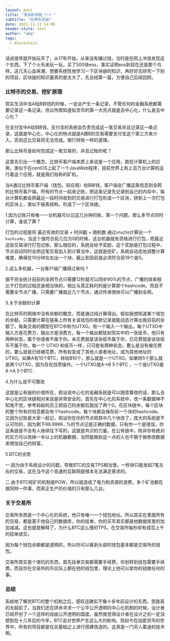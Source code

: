 ```yaml
---
layout: post
title: "浅谈区块链（一）"
subtitle: "比特币总结"
date: 2021-11-11 14:00
header-style: text
author: "wbq"
tags: 
  - Blockchain
---
```



话说很早就开始玩币了，从17年开始，从来没有赚过钱，当时是在网上冲浪发现这个东西，下了个火币来玩一玩，买了500块eos，事实证明eos到现在还是那个鸟样。这几天心血来潮，想要系统性地学习一下区块链的知识，再好好去研究一下别的项目，区块链的知识量真的是太大了，先总结第一篇，方便自己后续回顾。



### 比特币的交易、挖矿原理

现实生活中当A给B转钱的时候，一定会产生一条记录，不管任何的金融系统都需要记录这一条记录。但众所周知虚拟货币的第一大亮点就是去中心化，什么是去中心化？

在支付宝中A给B转钱，支付宝的系统会负责完成这一笔交易并且记录这一条记录，这就是中心化，中心化的特点就是A跟B的交易需要支付宝这个第三方来介入，否则这比交易将无法完成。银行转账一样的道理。

那么比特币是如何完成这一笔交易的，并且记账的呢？

这里先引出一个概念，比特币客户端本质上来说是一个应用，跑在计算机上的应用，类似于在centOS上起了一个JavaWeb程序，目前世界上有上百万台计算机运行着这个应用，就是我们俗称的矿机。

当A通过比特币客户端（钱包，轻应用）给B转钱，客户端会广播这条信息到全网的比特币客户端，所有的节点一起来记账，把这条记录先记录到自己的内存中，每台计算机都会把最近一段时间收到的交易进行打包形成一个区块，拼到上一次打包的区块上，类似于链表结构，形成了一个区块链。

1.因为记账只有唯一一台机器可以记这几分钟的账，第一个问题，那么多节点同时计算，谁说了算？

打包的过程是将 最近有效的交易 + 时间戳 + 随机数 通过`sha256`计算出一个`hashcode`，当这个值符合前几位为0的时候，这台机器就有资格进行打包，把最近这些交易进行打包记账，那么相应的，系统会给予奖励，这个奖励是打包过程中，节点自动同时会把这笔交易加入到计算当中，这就是挖矿。系统会动态地调整计算难度，确保在10分钟左右出一个块，截止到目前是必须符合前19个是0。

2.这么多机器，一台客户端广播得过来吗？

据不完全统计目前的全网节点只需要12秒就可以同步90%的节点，广播的效率相比于打包的过程还是相当快的，相比与真正耗时的是计算那个hashcode。而且不需要全节点广播，只需要广播就近几个节点，通过传递很快可以广播到全网。

3.关于余额的计算

在比特币的网络中没有余额的概念，而是通过纯计算得出。假如我想知道某个钱包的余额，只需要计算在链条上所有关该钱包的收款记录就能动态计算出我目前的余额了。每条交易的模型在BTC中称为UTXO。有一个输入一个输出。每个UTXO中输入方是花费方，输出方是消费方，每一个输出都犹如现实中的一张纸币，他只有两种状态，属于你或者不属于你。未花费就是该张纸币属于你，已花费就是该张纸币不属于你。每一个 UTXO 和纸币一样，只可能有两种状态，要么是没有被花费的，要么就是已经被花费，所有权变成了其他人或者地址，成为其他地址的 UTXO。如果A有10个BTC，转给B10个，那么就是一个UTXO。如果转5个那么就是两个UTXO，因为存在找零操作。一个UTXO是A->B 5个BTC ，一个是UTXO是A->A 5个BTC .

4.为什么说不可篡改

这就是公有链的价值所在，假设说中心化的金融系统是可以随意篡改的话，那么去中心化的区块链相对来说是非常安全的。首先在中心化的系统中，改一条数据神不知鬼不觉，参考蚂蚁的员工把自己的余额后面加了两个0。在区块链中，每个区块的整个所有的信息都会有个hashcode。每个块都会保存前一个块的hashcode。又因为记账是大家一起记，假设你在你的节点把其中几个块改了，庞大的系统是不认可你的，因为剩下99.9999...%的节点记是正确的数据，只有你一个是错误，你这条链是不会有人继续往下写的，这就是共识的力量。在公有链中，除非你有绝对的实力可以改掉一半以上的机器数据，当然能做到这一点的人也不屑于做修改数据来增加自己的财富。

5.BTC的劣势

一.因为由于系统设计的问题，导致BTC的交易TPS相当慢，一秒钟只能发起7笔左右的交易，这在当今这个高速的互联网是根本无法满足需求的。

二.由于BTC挖矿的机制是POW，所以就造成了电力和资源的浪费，多个矿池都在做同样一件事，而真正生产的价值的只有那么几台。





### 关于交易所

交易所本质是一个中心化的系统，他只有唯一一个钱包地址。所以其实在里面所有的交易，都是基于他自己的数据库，你的挂单，你的买币其实都是他数据库里的加加减减。这也就是解释了，为什么BTC这么慢的TPS，在交易所每秒却有成百上千的挂单成交。

因为每个钱包余额都是透明的，所以你可以看到头部的钱包基本都是交易所的钱包。

交易所其实是个很坑的东西，首先挂单交易都需要手续费，你划转到钱包需要手续费。而且你在交易所的币实际上都在他的钱包里，理论上他可以拿你的钱做任何的事。





### 总结

系统地了解完BTC的整个机制之后，感叹这确实不像十多年前设计的东西，思路真的太超前了，当我们还在拼命寻求一个公平公开透明的中心化机制的时候，设计者已经开创了一个这样的自由公开透明的国度。虽然我觉得设计者在设计之初一定没想到在十几年后的今年，BTC会对世界产生这么大的影响。现如今在加密货币的世界中，所有的项目都是在此基础之上进行搭建改造的。这真是一门另人着迷的技术啊。

















